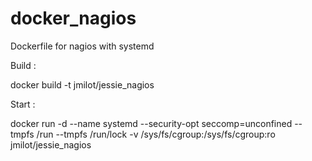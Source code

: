# docker_nagios
Dockerfile for nagios with systemd


Build :

docker build -t jmilot/jessie_nagios 

Start :

docker run -d --name systemd --security-opt seccomp=unconfined --tmpfs /run --tmpfs /run/lock -v /sys/fs/cgroup:/sys/fs/cgroup:ro jmilot/jessie_nagios
